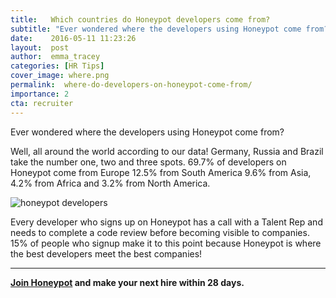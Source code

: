 ```yaml
---
title:   Which countries do Honeypot developers come from?
subtitle: "Ever wondered where the developers using Honeypot come from? We've gathered internal data to determine which countries they hail from!"
date:    2016-05-11 11:23:26
layout:  post
author:  emma_tracey
categories: [HR Tips]
cover_image: where.png
permalink:  where-do-developers-on-honeypot-come-from/
importance: 2
cta: recruiter
---
```


Ever wondered where the developers using Honeypot come from?

<!--more-->


Well, all around the world according to our data! Germany, Russia and Brazil take the number one, two and three spots. 69.7% of developers on Honeypot come from Europe 12.5% from South America 9.6% from Asia, 4.2% from Africa and 3.2% from North America.

![honeypot developers](/assets/images/top-countries.png)


Every developer who signs up on Honeypot has a call with a Talent Rep and needs to  complete a code review before becoming visible to companies. 15% of people who signup make it to this point because Honeypot is where the best developers meet the best companies!

* * *

**[Join Honeypot](https://www.honeypot.io/pages/for_employers?utm_source=blog&utm_medium=organic&utm_term=f&utm_content=160503&utm_campaign=com-no) and make your next hire within 28 days.**
